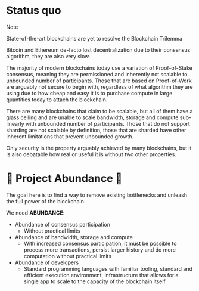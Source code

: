 # Status quo

> [!NOTE]
> State-of-the-art blockchains are yet to resolve the Blockchain Trilemma

Bitcoin and Ethereum de-facto lost decentralization due to their consensus algorithm, they are also very slow.

The majority of modern blockchains today use a variation of Proof-of-Stake consensus, meaning they are permissioned and
inherently not scalable to unbounded number of participants. Those that are based on Proof-of-Work are arguably not
secure to begin with, regardless of what algorithm they are using due to how cheap and easy it is to purchase compute in
large quantities today to attach the blockchain.

There are many blockchains that claim to be scalable, but all of them have a glass ceiling and are unable to scale
bandwidth, storage and compute sub-linearly with unbounded number of participants. Those that do not support sharding
are not scalable by definition, those that are sharded have other inherent limitations that prevent unbounded growth.

Only security is the property arguably achieved by many blockchains, but it is also debatable how real or useful it is
without two other properties.

# 🚧 Project Abundance 🚧

The goal here is to find a way to remove existing bottlenecks and unleash the full power of the blockchain.

We need **ABUNDANCE**:

* Abundance of consensus participation
    * Without practical limits
* Abundance of bandwidth, storage and compute
    * With increased consensus participation, it must be possible to process more transactions, persist larger history
      and do more computation without practical limits
* Abundance of developers
    * Standard programming languages with familiar tooling, standard and efficient execution environment, infrastructure
      that allows for a single app to scale to the capacity of the blockchain itself
